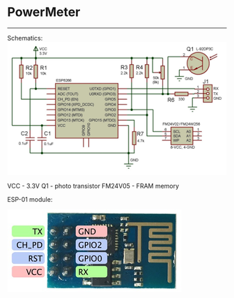 # PowerMeter
---

Schematics: 
![SCH](https://github.com/vad7/PowerMeter/blob/master/PowerMeter.jpg)

VCC - 3.3V
Q1 - photo transistor
FM24V05 - FRAM memory

ESP-01 module:

![alt tag](https://github.com/vad7/PowerMeter/blob/master/esp-01.jpg)


